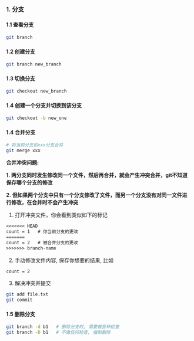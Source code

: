 ### 1. 分支

#### 1.1 查看分支

```bash	
git branch
```



#### 1.2 创建分支

```bash
git branch new_branch
```



#### 1.3 切换分支

```bash
git checkout new_branch
```



#### 1.4 创建一个分支并切换到该分支

```bash
git checkout -b new_one
```



#### 1.4 合并分支  

```bash
# 将当前分支和xxx分支合并
git merge xxx
```



**合并冲突问题:**

**1. 两分支同时发生修改同一个文件，然后再合并，就会产生冲突合并，git不知道保存哪个分支的修改**

**2. 但如果两个分支中只有一个分支修改了文件，而另一个分支没有对同一文件进行修改，在合并时不会产生冲突**



1. 打开冲突文件，你会看到类似如下的标记

```txt
<<<<<<< HEAD
count = 1   # 你当前分支的更改
=======
count = 2   # 被合并分支的更改
>>>>>>> branch-name
```

2. 手动修改文件内容, 保存你想要的结果, 比如

```txt
count = 2
```

3. 解决冲突并提交

```bash
git add file.txt
git commit
```



#### 1.5 删除分支

```bash
git branch -d b1   # 删除分支时, 需要做各种检查
git branch -D b1   # 不做任何检查, 强制删除
```



